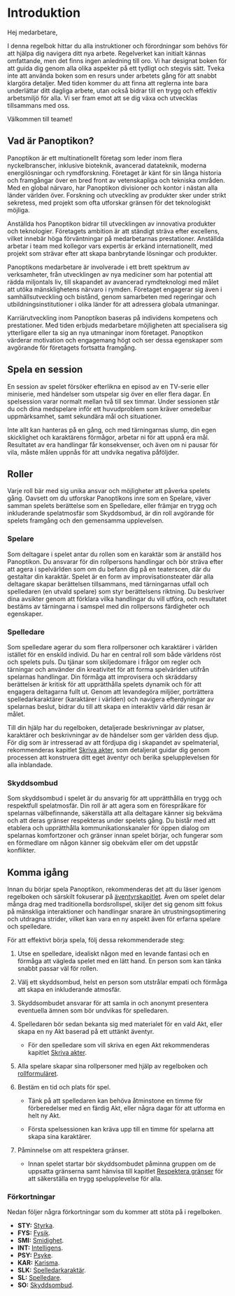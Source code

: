 # Introduktion

Hej medarbetare,

I denna regelbok hittar du alla instruktioner och förordningar som behövs för att hjälpa dig navigera ditt nya arbete. Regelverket kan initialt kännas omfattande, men det finns ingen anledning till oro. Vi har designat boken för att guida dig genom alla olika aspekter på ett tydligt och stegvis sätt. Tveka inte att använda boken som en resurs under arbetets gång för att snabbt klargöra detaljer. Med tiden kommer du att finna att reglerna inte bara underlättar ditt dagliga arbete, utan också bidrar till en trygg och effektiv arbetsmiljö för alla. Vi ser fram emot att se dig växa och utvecklas tillsammans med oss.

Välkommen till teamet!

## Vad är Panoptikon?

Panoptikon är ett multinationellt företag som leder inom flera nyckelbranscher, inklusive bioteknik, avancerad datateknik, moderna energilösningar och rymdforskning. Företaget är känt för sin långa historia och framgångar över en bred front av vetenskapliga och tekniska områden. Med en global närvaro, har Panoptikon divisioner och kontor i nästan alla länder världen över. Forskning och utveckling av produkter sker under strikt sekretess, med projekt som ofta utforskar gränsen för det teknologiskt möjliga.

Anställda hos Panoptikon bidrar till utvecklingen av innovativa produkter och teknologier. Företagets ambition är att ständigt sträva efter excellens, vilket innebär höga förväntningar på medarbetarnas prestationer. Anställda arbetar i team med kollegor vars expertis är erkänd internationellt, med projekt som strävar efter att skapa banbrytande lösningar och produkter.

Panoptikons medarbetare är involverade i ett brett spektrum av verksamheter, från utvecklingen av nya mediciner som har potential att rädda miljontals liv, till skapandet av avancerad rymdteknologi med målet att utöka mänsklighetens närvaro i rymden. Företaget engagerar sig även i samhällsutveckling och bistånd, genom samarbeten med regeringar och utbildningsinstitutioner i olika länder för att adressera globala utmaningar.

Karriärutveckling inom Panoptikon baseras på individens kompetens och prestationer. Med tiden erbjuds medarbetare möjligheten att specialisera sig ytterligare eller ta sig an nya utmaningar inom företaget. Panoptikon värderar motivation och engagemang högt och ser dessa egenskaper som avgörande för företagets fortsatta framgång.

## Spela en session

En session av spelet försöker efterlikna en episod av en TV-serie eller miniserie, med händelser som utspelar sig över en eller flera dagar. En spelsession varar normalt mellan två till sex timmar. Under sessionen står du och dina medspelare inför ett huvudproblem som kräver omedelbar uppmärksamhet, samt sekundära mål och situationer.

Inte allt kan hanteras på en gång, och med tärningarnas slump, din egen skicklighet och karaktärens förmågor, arbetar ni för att uppnå era mål. Resultatet av era handlingar får konsekvenser, och även om ni pausar för vila, måste målen uppnås för att undvika negativa påföljder.

## Roller

Varje roll bär med sig unika ansvar och möjligheter att påverka spelets gång. Oavsett om du utforskar Panoptikons inre som en Spelare, väver samman spelets berättelse som en Spelledare, eller främjar en trygg och inkluderande spelatmosfär som Skyddsombud, är din roll avgörande för spelets framgång och den gemensamma upplevelsen.

### Spelare

Som deltagare i spelet antar du rollen som en karaktär som är anställd hos Panoptikon. Du ansvarar för din rollpersons handlingar och bör sträva efter att agera i spelvärlden som om du befann dig på en teaterscen, där du gestaltar din karaktär. Spelet är en form av improvisationsteater där alla deltagare skapar berättelsen tillsammans, med tärningarnas utfall och spelledaren (en utvald spelare) som styr berättelsens riktning. Du beskriver dina avsikter genom att förklara vilka handlingar du vill utföra, och resultatet bestäms av tärningarna i samspel med din rollpersons färdigheter och egenskaper.

### Spelledare

Som spelledare agerar du som flera rollpersoner och karaktärer i världen istället för en enskild individ. Du har en central roll som både världens röst och spelets puls. Du tjänar som skiljedomare i frågor om regler och tärningar och använder din kreativitet för att forma spelvärlden utifrån spelarnas handlingar. Din förmåga att improvisera och skräddarsy berättelsen är kritisk för att upprätthålla spelets dynamik och för att engagera deltagarna fullt ut. Genom att levandegöra miljöer, porträttera spelledarkaraktärer (karaktärer i världen) och navigera efterdyningar av spelarnas beslut, bidrar du till att skapa en interaktiv värld där resan är målet.

Till din hjälp har du regelboken, detaljerade beskrivningar av platser, karaktärer och beskrivningar av de händelser som ger världen dess djup. För dig som är intresserad av att fördjupa dig i skapandet av spelmaterial, rekommenderas kapitlet [Skriva akter](/writing-acts.md), som detaljerat guidar dig genom processen att konstruera ditt eget äventyr och berika spelupplevelsen för alla inblandade.

### Skyddsombud

Som skyddsombud i spelet är du ansvarig för att upprätthålla en trygg och respektfull spelatmosfär. Din roll är att agera som en förespråkare för spelarnas välbefinnande, säkerställa att alla deltagare känner sig bekväma och att deras gränser respekteras under spelets gång. Du bistår med att etablera och upprätthålla kommunikationskanaler för öppen dialog om spelarnas komfortzoner och gränser innan spelet börjar, och fungerar som en förmedlare om någon känner sig obekväm eller om det uppstår konflikter.

## Komma igång

Innan du börjar spela Panoptikon, rekommenderas det att du läser igenom regelboken och särskilt fokuserar på [äventyrskapitlet](/adventure.md). Även om spelet delar många drag med traditionella bordsrollspel, skiljer det sig genom sitt fokus på mänskliga interaktioner och handlingar snarare än utrustningsoptimering och utdragna strider, vilket kan vara en ny aspekt även för erfarna spelare och spelledare.

För att effektivt börja spela, följ dessa rekommenderade steg:

1. Utse en spelledare, idealiskt någon med en levande fantasi och en förmåga att vägleda spelet med en lätt hand. En person som kan tänka snabbt passar väl för rollen.

2. Välj ett skyddsombud, helst en person som utstrålar empati och förmåga att skapa en inkluderande atmosfär.

3. Skyddsombudet ansvarar för att samla in och anonymt presentera eventuella ämnen som bör undvikas för spelledaren.

4. Spelledaren bör sedan bekanta sig med materialet för en vald Akt, eller skapa en ny Akt baserad på ett uttänkt äventyr.

   - För den spelledare som vill skriva en egen Akt rekommenderas kapitlet [Skriva akter](/writing-acts.md).

5. Alla spelare skapar sina rollpersoner med hjälp av regelboken och [rollformuläret](/character-form.md).

6. Bestäm en tid och plats för spel.

   - Tänk på att spelledaren kan behöva åtminstone en timme för förberedelser med en färdig Akt, eller några dagar för att utforma en helt ny Akt.

   - Första spelsessionen kan kräva upp till en timme för spelarna att skapa sina karaktärer.

7. Påminnelse om att respektera gränser.

   - Innan spelet startar bör skyddsombudet påminna gruppen om de uppsatta gränserna samt hänvisa till kapitlet [Respektera gränser](respect-boundaries.md) för att säkerställa en trygg spelupplevelse för alla.

### Förkortningar

Nedan följer några förkortningar som du kommer att stöta på i regelboken.

- **STY:** [Styrka](/character-baseabilities.md#styrka-sty).
- **FYS:** [Fysik](/character-baseabilities.md#fysik-fys).
- **SMI:** [Smidighet](/character-baseabilities.md#smidighet-smi).
- **INT:** [Intelligens](/character-baseabilities.md#intelligens-int).
- **PSY:** [Psyke](/character-baseabilities.md#psyke-psy).
- **KAR:** [Karisma](/character-baseabilities.md#karisma-kar).
- **SLK:** [Spelledarkaraktär](/npcs.md).
- **SL:** [Spelledare](#spelledare).
- **SO:** [Skyddsombud](#skyddsombud).
